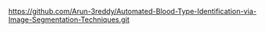 https://github.com/Arun-3reddy/Automated-Blood-Type-Identification-via-Image-Segmentation-Techniques.git
